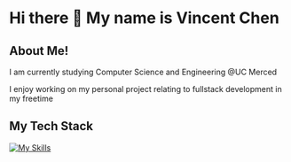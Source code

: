 <h1> Hi there 👋 My name is Vincent Chen </h1>

## About Me!
<p> I am currently studying Computer Science and Engineering @UC Merced </p>
<p> I enjoy working on my personal project relating to fullstack development in my freetime </p>

## My Tech Stack
[![My Skills](https://skillicons.dev/icons?i=js,html,css,react,python,mongo,express,ts,tailwind,c+)](https://skillicons.dev)
<!--
**Vchen7629/Vchen7629** is a ✨ _special_ ✨ repository because its `README.md` (this file) appears on your GitHub profile.

Here are some ideas to get you started:

- 🔭 I’m currently working on ...
- 🌱 I’m currently learning ...
- 👯 I’m looking to collaborate on ...
- 🤔 I’m looking for help with ...
- 💬 Ask me about ...
- 📫 How to reach me: ...
- 😄 Pronouns: ...
- ⚡ Fun fact: ...
-->
